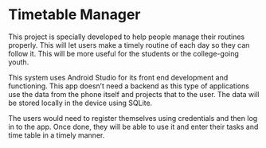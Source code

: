 # Timetable Manager

This project is specially developed to help people manage their routines properly. This will let users make a timely routine of each day so they can follow it. This will be more useful for the students or the college-going youth.


This system uses Android Studio for its front end development and functioning. This app doesn’t need a backend as this type of applications use the data from the phone itself and projects that to the user. The data will be stored locally in the device using SQLite.

The users would need to register themselves using credentials and then log in to the app. Once done, they will be able to use it and enter their tasks and time table in a timely manner.

